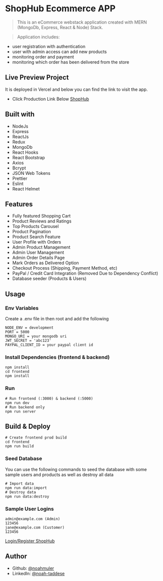 # ShopHub Ecommerce APP

> This is an eCommerce webstack application created with MERN (MongoDb, Express, React & Node) Stack. 

> Application includes: 
- user registration with authentication
- user with admin access can add new products
- monitoring order and payment
- monitoring which order has been delivered from the store


## Live Preview Project

It is deployed in Vercel and below you can find the link to visit the app.

- Click Production Link Below
  [ShopHub](https://shophub-mern-portfolio.vercel.app/)

## Built with

- NodeJs
- Express
- ReactJs
- Redux
- MongoDb
- React Hooks
- React Bootstrap
- Axios
- Bcrypt
- JSON Web Tokens
- Prettier
- Eslint
- React Helmet

## Features

- Fully featured Shopping Cart
- Product Reviews and Ratings
- Top Products Carousel
- Product Pagination
- Product Search Feature
- User Profile with Orders
- Admin Product Management
- Admin User Management
- Admin Order Details Page
- Mark Orders as Delivered Option
- Checkout Process (Shipping, Payment Method, etc)
- PayPal / Credit Card Integration (Removed Due to Dependency Conflict)
- Database seeder (Products & Users)

## Usage

### Env Variables

Create a .env file in then root and add the following

```
NODE_ENV = development
PORT = 5000
MONGO_URI = your mongodb uri
JWT_SECRET = 'abc123'
PAYPAL_CLIENT_ID = your paypal client id
```

### Install Dependencies (frontend & backend)

```
npm install
cd frontend
npm install
```

### Run

```
# Run frontend (:3000) & backend (:5000)
npm run dev
# Run backend only
npm run server
```

## Build & Deploy

```
# Create frontend prod build
cd frontend
npm run build
```

### Seed Database

You can use the following commands to seed the database with some sample users and products as well as destroy all data

```
# Import data
npm run data:import
# Destroy data
npm run data:destroy
```

### Sample User Logins

```
admin@example.com (Admin)
123456
jane@example.com (Customer)
123456
```

[Login/Register ShopHub](https://shophub-mern-portfolio.vercel.app/register?redirect=/)

## Author

- Github: [@noahmuler](https://github.com/noahmuler)
- LinkedIn: [@noah-taddese](https://www.linkedin.com/in/noah-taddese-094406188)
